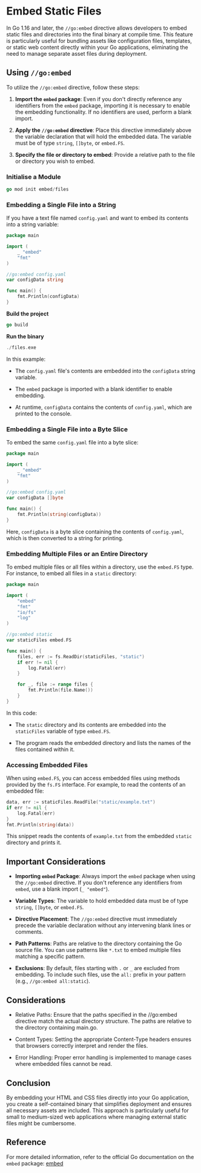 # Embed Static Files

In Go 1.16 and later, the `//go:embed` directive allows developers to embed static files and directories into the final binary at compile time. This feature is particularly useful for bundling assets like configuration files, templates, or static web content directly within your Go applications, eliminating the need to manage separate asset files during deployment.

## Using `//go:embed`

To utilize the `//go:embed` directive, follow these steps:

1. **Import the `embed` package**: Even if you don't directly reference any identifiers from the `embed` package, importing it is necessary to enable the embedding functionality. If no identifiers are used, perform a blank import.

2. **Apply the `//go:embed` directive**: Place this directive immediately above the variable declaration that will hold the embedded data. The variable must be of type `string`, `[]byte`, or `embed.FS`.

3. **Specify the file or directory to embed**: Provide a relative path to the file or directory you wish to embed.

### Initialise a Module

```go
go mod init embed/files
```

### Embedding a Single File into a String

If you have a text file named `config.yaml` and want to embed its contents into a string variable:

```go
package main

import (
	_ "embed"
	"fmt"
)

//go:embed config.yaml
var configData string

func main() {
	fmt.Println(configData)
}
```

**Build the project**

```go
go build
```

**Run the binary**

```go
./files.exe
```

In this example:

- The `config.yaml` file's contents are embedded into the `configData` string variable.

- The `embed` package is imported with a blank identifier to enable embedding.

- At runtime, `configData` contains the contents of `config.yaml`, which are printed to the console.

### Embedding a Single File into a Byte Slice

To embed the same `config.yaml` file into a byte slice:

```go
package main

import (
	_ "embed"
	"fmt"
)

//go:embed config.yaml
var configData []byte

func main() {
	fmt.Println(string(configData))
}
```

Here, `configData` is a byte slice containing the contents of `config.yaml`, which is then converted to a string for printing.

### Embedding Multiple Files or an Entire Directory

To embed multiple files or all files within a directory, use the `embed.FS` type. For instance, to embed all files in a `static` directory:

```go
package main

import (
	"embed"
	"fmt"
	"io/fs"
	"log"
)

//go:embed static
var staticFiles embed.FS

func main() {
	files, err := fs.ReadDir(staticFiles, "static")
	if err != nil {
		log.Fatal(err)
	}

	for _, file := range files {
		fmt.Println(file.Name())
	}
}
```

In this code:

- The `static` directory and its contents are embedded into the `staticFiles` variable of type `embed.FS`.

- The program reads the embedded directory and lists the names of the files contained within it.

### Accessing Embedded Files

When using `embed.FS`, you can access embedded files using methods provided by the `fs.FS` interface. For example, to read the contents of an embedded file:

```go
data, err := staticFiles.ReadFile("static/example.txt")
if err != nil {
	log.Fatal(err)
}
fmt.Println(string(data))
```

This snippet reads the contents of `example.txt` from the embedded `static` directory and prints it.

## Important Considerations

- **Importing `embed` Package**: Always import the `embed` package when using the `//go:embed` directive. If you don't reference any identifiers from `embed`, use a blank import (`_ "embed"`).

- **Variable Types**: The variable to hold embedded data must be of type `string`, `[]byte`, or `embed.FS`.

- **Directive Placement**: The `//go:embed` directive must immediately precede the variable declaration without any intervening blank lines or comments.

- **Path Patterns**: Paths are relative to the directory containing the Go source file. You can use patterns like `*.txt` to embed multiple files matching a specific pattern.

- **Exclusions**: By default, files starting with `.` or `_` are excluded from embedding. To include such files, use the `all:` prefix in your pattern (e.g., `//go:embed all:static`).

## Considerations

- Relative Paths: Ensure that the paths specified in the //go:embed directive match the actual directory structure. The paths are relative to the directory containing main.go.​

- Content Types: Setting the appropriate Content-Type headers ensures that browsers correctly interpret and render the files.​

- Error Handling: Proper error handling is implemented to manage cases where embedded files cannot be read.​

## Conclusion

By embedding your HTML and CSS files directly into your Go application, you create a self-contained binary that simplifies deployment and ensures all necessary assets are included. This approach is particularly useful for small to medium-sized web applications where managing external static files might be cumbersome.

## Reference

For more detailed information, refer to the official Go documentation on the `embed` package: [embed](https://pkg.go.dev/embed)
